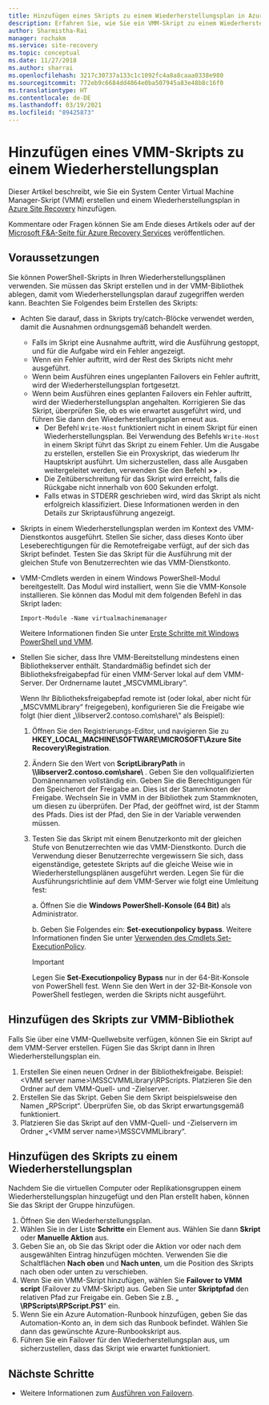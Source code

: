 ```yaml
---
title: Hinzufügen eines Skripts zu einem Wiederherstellungsplan in Azure Site Recovery
description: Erfahren Sie, wie Sie ein VMM-Skript zu einem Wiederherstellungsplan für die Notfallwiederherstellung von Hyper-V-VMs in VMM-Clouds hinzufügen.
author: Sharmistha-Rai
manager: rochakm
ms.service: site-recovery
ms.topic: conceptual
ms.date: 11/27/2018
ms.author: sharrai
ms.openlocfilehash: 3217c30737a133c1c1092fc4a8a8caaa0338e980
ms.sourcegitcommit: 772eb9c6684dd4864e0ba507945a83e48b8c16f0
ms.translationtype: HT
ms.contentlocale: de-DE
ms.lasthandoff: 03/19/2021
ms.locfileid: "89425873"
---
```

# <a name="add-a-vmm-script-to-a-recovery-plan"></a>Hinzufügen eines VMM-Skripts zu einem Wiederherstellungsplan

Dieser Artikel beschreibt, wie Sie ein System Center Virtual Machine Manager-Skript (VMM) erstellen und einem Wiederherstellungsplan in [Azure Site Recovery](site-recovery-overview.md) hinzufügen.

Kommentare oder Fragen können Sie am Ende dieses Artikels oder auf der [Microsoft F&A-Seite für Azure Recovery Services](/answers/topics/azure-site-recovery.html) veröffentlichen.

## <a name="prerequisites"></a>Voraussetzungen

Sie können PowerShell-Skripts in Ihren Wiederherstellungsplänen verwenden. Sie müssen das Skript erstellen und in der VMM-Bibliothek ablegen, damit vom Wiederherstellungsplan darauf zugegriffen werden kann. Beachten Sie Folgendes beim Erstellen des Skripts:

* Achten Sie darauf, dass in Skripts try/catch-Blöcke verwendet werden, damit die Ausnahmen ordnungsgemäß behandelt werden.
    - Falls im Skript eine Ausnahme auftritt, wird die Ausführung gestoppt, und für die Aufgabe wird ein Fehler angezeigt.
    - Wenn ein Fehler auftritt, wird der Rest des Skripts nicht mehr ausgeführt.
    - Wenn beim Ausführen eines ungeplanten Failovers ein Fehler auftritt, wird der Wiederherstellungsplan fortgesetzt.
    - Wenn beim Ausführen eines geplanten Failovers ein Fehler auftritt, wird der Wiederherstellungsplan angehalten. Korrigieren Sie das Skript, überprüfen Sie, ob es wie erwartet ausgeführt wird, und führen Sie dann den Wiederherstellungsplan erneut aus.
        - Der Befehl `Write-Host` funktioniert nicht in einem Skript für einen Wiederherstellungsplan. Bei Verwendung des Befehls `Write-Host` in einem Skript führt das Skript zu einem Fehler. Um die Ausgabe zu erstellen, erstellen Sie ein Proxyskript, das wiederum Ihr Hauptskript ausführt. Um sicherzustellen, dass alle Ausgaben weitergeleitet werden, verwenden Sie den Befehl **\>\>** .
        - Die Zeitüberschreitung für das Skript wird erreicht, falls die Rückgabe nicht innerhalb von 600 Sekunden erfolgt.
        - Falls etwas in STDERR geschrieben wird, wird das Skript als nicht erfolgreich klassifiziert. Diese Informationen werden in den Details zur Skriptausführung angezeigt.

* Skripts in einem Wiederherstellungsplan werden im Kontext des VMM-Dienstkontos ausgeführt. Stellen Sie sicher, dass dieses Konto über Leseberechtigungen für die Remotefreigabe verfügt, auf der sich das Skript befindet. Testen Sie das Skript für die Ausführung mit der gleichen Stufe von Benutzerrechten wie das VMM-Dienstkonto.
* VMM-Cmdlets werden in einem Windows PowerShell-Modul bereitgestellt. Das Modul wird installiert, wenn Sie die VMM-Konsole installieren. Sie können das Modul mit dem folgenden Befehl in das Skript laden: 

    `Import-Module -Name virtualmachinemanager`

    Weitere Informationen finden Sie unter [Erste Schritte mit Windows PowerShell und VMM](/previous-versions/system-center/system-center-2012-R2/hh875013(v=sc.12)).
* Stellen Sie sicher, dass Ihre VMM-Bereitstellung mindestens einen Bibliothekserver enthält. Standardmäßig befindet sich der Bibliotheksfreigabepfad für einen VMM-Server lokal auf dem VMM-Server. Der Ordnername lautet „MSCVMMLibrary“.

  Wenn Ihr Bibliotheksfreigabepfad remote ist (oder lokal, aber nicht für „MSCVMMLibrary“ freigegeben), konfigurieren Sie die Freigabe wie folgt (hier dient „\\libserver2.contoso.com\share\“ als Beispiel):
  
  1. Öffnen Sie den Registrierungs-Editor, und navigieren Sie zu **HKEY_LOCAL_MACHINE\SOFTWARE\MICROSOFT\Azure Site Recovery\Registration**.

  1. Ändern Sie den Wert von **ScriptLibraryPath** in **\\\libserver2.contoso.com\share\\** . Geben Sie den vollqualifizierten Domänennamen vollständig ein. Geben Sie die Berechtigungen für den Speicherort der Freigabe an. Dies ist der Stammknoten der Freigabe. Wechseln Sie in VMM in der Bibliothek zum Stammknoten, um diesen zu überprüfen. Der Pfad, der geöffnet wird, ist der Stamm des Pfads. Dies ist der Pfad, den Sie in der Variable verwenden müssen.

  1. Testen Sie das Skript mit einem Benutzerkonto mit der gleichen Stufe von Benutzerrechten wie das VMM-Dienstkonto. Durch die Verwendung dieser Benutzerrechte vergewissern Sie sich, dass eigenständige, getestete Skripts auf die gleiche Weise wie in Wiederherstellungsplänen ausgeführt werden. Legen Sie für die Ausführungsrichtlinie auf dem VMM-Server wie folgt eine Umleitung fest:

     a. Öffnen Sie die **Windows PowerShell-Konsole (64 Bit)** als Administrator.
     
     b. Geben Sie Folgendes ein: **Set-executionpolicy bypass**. Weitere Informationen finden Sie unter [Verwenden des Cmdlets Set-ExecutionPolicy](/previous-versions/windows/it-pro/windows-powershell-1.0/ee176961(v=technet.10)).

     > [!IMPORTANT]
     > Legen Sie **Set-Executionpolicy Bypass** nur in der 64-Bit-Konsole von PowerShell fest. Wenn Sie den Wert in der 32-Bit-Konsole von PowerShell festlegen, werden die Skripts nicht ausgeführt.

## <a name="add-the-script-to-the-vmm-library"></a>Hinzufügen des Skripts zur VMM-Bibliothek

Falls Sie über eine VMM-Quellwebsite verfügen, können Sie ein Skript auf dem VMM-Server erstellen. Fügen Sie das Skript dann in Ihren Wiederherstellungsplan ein.

1. Erstellen Sie einen neuen Ordner in der Bibliothekfreigabe. Beispiel: \<VMM server name>\MSSCVMMLibrary\RPScripts. Platzieren Sie den Ordner auf dem VMM-Quell- und -Zielserver.
1. Erstellen Sie das Skript. Geben Sie dem Skript beispielsweise den Namen „RPScript“. Überprüfen Sie, ob das Skript erwartungsgemäß funktioniert.
1. Platzieren Sie das Skript auf den VMM-Quell- und -Zielservern im Ordner „\<VMM server name>\MSSCVMMLibrary“.

## <a name="add-the-script-to-a-recovery-plan"></a>Hinzufügen des Skripts zu einem Wiederherstellungsplan

Nachdem Sie die virtuellen Computer oder Replikationsgruppen einem Wiederherstellungsplan hinzugefügt und den Plan erstellt haben, können Sie das Skript der Gruppe hinzufügen.

1. Öffnen Sie den Wiederherstellungsplan.
1. Wählen Sie in der Liste **Schritte** ein Element aus. Wählen Sie dann **Skript** oder **Manuelle Aktion** aus.
1. Geben Sie an, ob Sie das Skript oder die Aktion vor oder nach dem ausgewählten Eintrag hinzufügen möchten. Verwenden Sie die Schaltflächen **Nach oben** und **Nach unten**, um die Position des Skripts nach oben oder unten zu verschieben.
1. Wenn Sie ein VMM-Skript hinzufügen, wählen Sie **Failover to VMM script** (Failover zu VMM-Skript) aus. Geben Sie unter **Skriptpfad** den relativen Pfad zur Freigabe ein. Geben Sie z.B. „ **\RPScripts\RPScript.PS1**“ ein.
1. Wenn Sie ein Azure Automation-Runbook hinzufügen, geben Sie das Automation-Konto an, in dem sich das Runbook befindet. Wählen Sie dann das gewünschte Azure-Runbookskript aus.
1. Führen Sie ein Failover für den Wiederherstellungsplan aus, um sicherzustellen, dass das Skript wie erwartet funktioniert.


## <a name="next-steps"></a>Nächste Schritte
* Weitere Informationen zum [Ausführen von Failovern](site-recovery-failover.md).

